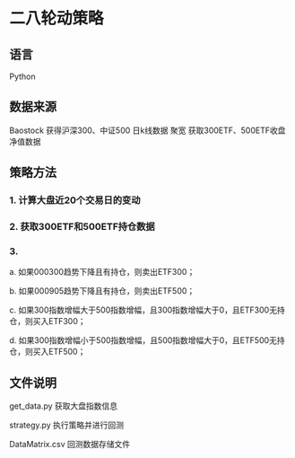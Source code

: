 # 二八轮动策略

## 语言
Python

## 数据来源

Baostock 获得沪深300、中证500 日k线数据
聚宽 获取300ETF、500ETF收盘净值数据


## 策略方法

### 1. 计算大盘近20个交易日的变动

### 2. 获取300ETF和500ETF持仓数据

### 3. 

a. 如果000300趋势下降且有持仓，则卖出ETF300；

b. 如果000905趋势下降且有持仓，则卖出ETF500；

c. 如果300指数增幅大于500指数增幅，且300指数增幅大于0，且ETF300无持仓，则买入ETF300；

d. 如果300指数增幅小于500指数增幅，且500指数增幅大于0，且ETF500无持仓，则买入ETF500；

## 文件说明

get_data.py   获取大盘指数信息

strategy.py   执行策略并进行回测

DataMatrix.csv   回测数据存储文件
